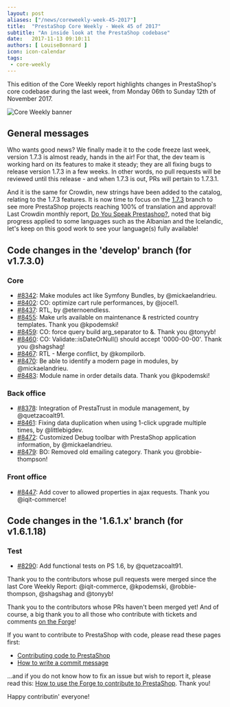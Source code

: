 ```yaml
---
layout: post
aliases: ["/news/coreweekly-week-45-2017"]
title:  "PrestaShop Core Weekly - Week 45 of 2017"
subtitle: "An inside look at the PrestaShop codebase"
date:   2017-11-13 09:10:11
authors: [ LouiseBonnard ]
icon: icon-calendar
tags:
 - core-weekly
---
```


This edition of the Core Weekly report highlights changes in PrestaShop's core codebase during the last week, from Monday 06th to Sunday 12th of November 2017.

![Core Weekly banner](/assets/images/2017/04/core_weekly_banner.jpg)


## General messages

Who wants good news? We finally made it to the code freeze last week, version 1.7.3 is almost ready, hands in the air! For that, the dev team is working hard on its features to make it steady; they are all fixing bugs to release version 1.7.3 in a few weeks. In other words, no pull requests will be reviewed until this release - and when 1.7.3 is out, PRs will pertain to 1.7.3.1.

And it is the same for Crowdin, new strings have been added to the catalog, relating to the 1.7.3 features. It is now time to focus on the [1.7.3](https://crowdin.com/project/prestashop-official) branch to see more PrestaShop projects reaching 100% of translation and approval! Last Crowdin monthly report, [Do You Speak Prestashop?](http://build.prestashop.com/news/do-you-speak-prestashop-october-2017), noted that big progress applied to some languages such as the Albanian and the Icelandic, let's keep on this good work to see your language(s) fully available!


## Code changes in the 'develop' branch (for v1.7.3.0)

### Core

* [#8342](https://github.com/PrestaShop/PrestaShop/pull/8342): Make modules act like Symfony Bundles, by @mickaelandrieu.
* [#8402](https://github.com/PrestaShop/PrestaShop/pull/8402): CO: optimize cart rule performances, by @jocel1.
* [#8437](https://github.com/PrestaShop/PrestaShop/pull/8437): RTL, by @eternoendless.
* [#8455](https://github.com/PrestaShop/PrestaShop/pull/8455): Make urls available on maintenance & restricted country templates. Thank you @kpodemski!
* [#8459](https://github.com/PrestaShop/PrestaShop/pull/8459): CO: force query build arg_separator to &. Thank you @tonyyb!
* [#8460](https://github.com/PrestaShop/PrestaShop/pull/8460): CO: Validate::isDateOrNull() should accept '0000-00-00'. Thank you @shagshag!
* [#8467](https://github.com/PrestaShop/PrestaShop/pull/8467): RTL - Merge conflict, by @kompilorb.
* [#8470](https://github.com/PrestaShop/PrestaShop/pull/8470): Be able to identify a modern page in modules, by @mickaelandrieu.
* [#8483](https://github.com/PrestaShop/PrestaShop/pull/8483): Module name in order details data. Thank you @kpodemski!


### Back office

* [#8378](https://github.com/PrestaShop/PrestaShop/pull/8378): Integration of PrestaTrust in module management, by @quetzacoalt91.
* [#8461](https://github.com/PrestaShop/PrestaShop/pull/8461): Fixing data duplication when using 1-click upgrade multiple times, by @littlebigdev.
* [#8472](https://github.com/PrestaShop/PrestaShop/pull/8472): Customized Debug toolbar with PrestaShop application information, by @mickaelandrieu.
* [#8479](https://github.com/PrestaShop/PrestaShop/pull/8479): BO: Removed old emailing category. Thank you @robbie-thompson!


### Front office

* [#8447](https://github.com/PrestaShop/PrestaShop/pull/8447): Add cover to allowed properties in ajax requests. Thank you @iqit-commerce!


## Code changes in the '1.6.1.x' branch (for v1.6.1.18)

### Test

* [#8290](https://github.com/PrestaShop/PrestaShop/pull/8290): Add functional tests on PS 1.6, by @quetzacoalt91.


Thank you to the contributors whose pull requests were merged since the last Core Weekly Report: @iqit-commerce, @kpodemski, @robbie-thompson, @shagshag and @tonyyb!

Thank you to the contributors whose PRs haven't been merged yet! And of course, a big thank you to all those who contribute with tickets and comments [on the Forge](http://forge.prestashop.com/)!

If you want to contribute to PrestaShop with code, please read these pages first:

 * [Contributing code to PrestaShop](http://doc.prestashop.com/display/PS16/Contributing+code+to+PrestaShop)
 * [How to write a commit message](http://doc.prestashop.com/display/PS16/How+to+write+a+commit+message)

...and if you do not know how to fix an issue but wish to report it, please read this: [How to use the Forge to contribute to PrestaShop](http://doc.prestashop.com/display/PS16/How+to+use+the+Forge+to+contribute+to+PrestaShop). Thank you!

Happy contributin' everyone!
